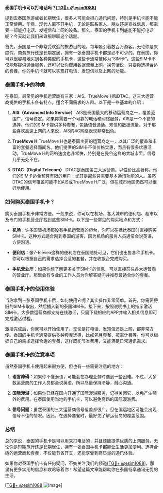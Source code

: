 **泰国手机卡可以打电话吗？[[TG💪+ @esim1088](https://t.me/s/esim1088)]**

提到去泰国旅游或者长期居住，很多人可能会担心通讯问题，特别是手机卡能不能正常使用。毕竟，现代人离不开手机，无论是联系家人、朋友还是查找信息，都需要一部能打电话、发短信和上网的设备。那么，泰国的手机卡到底能不能打电话呢？今天就让我们来详细聊聊这个话题。

首先，泰国是一个非常受欢迎的旅游目的地，每年吸引着数百万游客。无论你是来度假、商务旅行还是长期定居，拥有一张泰国手机卡都是必不可少的。在泰国，你可以很容易地买到各种类型的手机卡，这些卡通常被称为“SIM卡”。这些SIM卡不仅能够提供通话服务，还可以让你使用数据流量上网。换句话说，只要你选择合适的套餐，你的手机卡就可以实现打电话、发短信以及上网的功能。

### 泰国手机卡的种类

在泰国，最常见的手机运营商有三家：AIS、TrueMove H和DTAC。这三大运营商提供的手机卡各有特点，适合不同需求的人群。以下是一些基本的介绍：

1. **AIS（Advanced Info Service）**
   AIS是泰国最大的移动运营商之一，覆盖范围广，信号稳定。如果你需要一个可靠的电话和网络服务，AIS是一个不错的选择。他们的SIM卡提供多种套餐，包括语音通话、短信和数据流量。对于那些喜欢高速上网的人来说，AIS的4G网络表现非常出色。

2. **TrueMove H**
   TrueMove H也是泰国主要的运营商之一，以其广泛的覆盖和丰富的套餐选择而闻名。他们提供的SIM卡不仅价格实惠，而且有很多优惠活动。TrueMove H的网络速度也非常快，特别是在曼谷这样的大城市里，信号几乎无处不在。

3. **DTAC（Digital Telecom）**
   DTAC是泰国第三大运营商，以性价比高著称。他们的SIM卡适合预算有限的用户，尤其是那些只需要基本通讯功能的人。虽然DTAC的信号覆盖可能不如AIS或TrueMove H广泛，但在城市地区仍然可以很好地使用。

### 如何购买泰国手机卡？

购买泰国手机卡非常方便。一般来说，你可以在机场、各大城市的便利店、超市以及专门的手机营业厅找到这些SIM卡。以下是一些常见的购买地点和方式：

- **机场**：许多国际机场都设有手机运营商的柜台，你可以在抵达泰国时直接购买SIM卡。这种方式适合刚到泰国的游客，因为机场的服务人员通常会说英语，方便沟通。
  
- **便利店**：像7-Eleven这样的便利店在泰国随处可见，它们也出售各种手机卡。你可以根据自己的需求选择合适的套餐，并在收银台完成购买。

- **手机营业厅**：如果你想了解更多关于SIM卡的信息，可以直接前往各大运营商的营业厅。那里会有专业的工作人员为你解答疑问并推荐最适合你的套餐。

### 泰国手机卡的使用体验

当你拿到一张泰国手机卡后，如何使用它呢？其实操作非常简单。首先，你需要将旧的SIM卡取出，然后插入新的泰国SIM卡。接下来，按照说明书上的指示激活SIM卡。大多数运营商都支持在线激活，只需下载相应的APP并输入相关信息即可完成激活过程。

激活完成后，你就可以开始使用了。无论是打电话、发短信还是上网，都非常方便。泰国的手机卡通常提供多种套餐选择，比如包月套餐、按需计费等。你可以根据自己的需求选择合适的套餐，这样既能节省费用，又能满足日常通讯需求。

### 泰国手机卡的注意事项

虽然泰国手机卡使用起来很方便，但也有一些需要注意的地方：

1. **语言障碍**：如果你不懂泰语，可能会在办理业务时遇到一些困难。不过，大多数运营商的工作人员都会说英语，所以尽量保持冷静，耐心沟通。

2. **国际漫游**：如果你已经在国内开通了国际漫游服务，记得关闭它，以免产生额外的费用。在泰国使用当地的手机卡，可以避免高昂的国际漫游费。

3. **信号问题**：虽然泰国的三大运营商信号覆盖都很广，但在偏远地区可能会出现信号不佳的情况。因此，在选择套餐时，最好先了解运营商的覆盖范围。

### 总结

总的来说，泰国的手机卡是可以用来打电话的，并且还能提供优质的上网服务。无论你是短期旅行还是长期居住，拥有一张泰国手机卡都能让生活更加便利。选择合适的运营商和套餐，不仅能节省开支，还能享受到高质量的通讯体验。

如果你对泰国手机卡有任何疑问，不妨关注我们的频道[[TG💪+ @esim1088](https://t.me/s/esim1088)]，那里有更多实用的信息和攻略等着你！希望这篇文章能帮助你在泰国畅享通讯无忧的生活。

[[TG💪+ @esim1088](https://t.me/s/esim1088) ![Image](https://i.postimg.cc/4NQfJmqS/Snipaste-2025-05-13-00-14-12.png)]